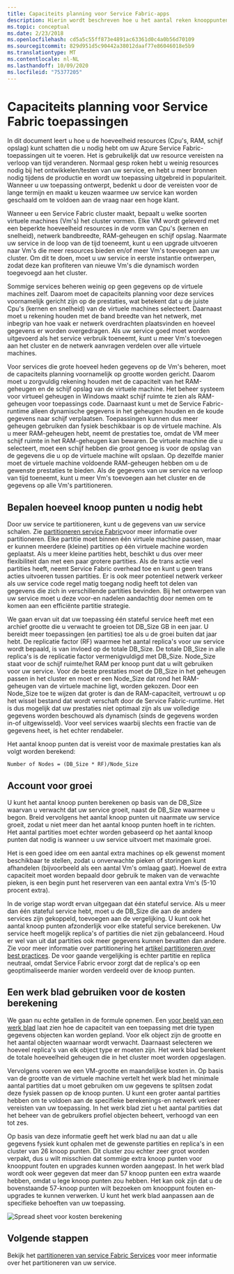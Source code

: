 ```yaml
---
title: Capaciteits planning voor Service Fabric-apps
description: Hierin wordt beschreven hoe u het aantal reken knooppunten kunt identificeren dat vereist is voor een Service Fabric toepassing
ms.topic: conceptual
ms.date: 2/23/2018
ms.openlocfilehash: cd5a5c55ff873e4891ac63361d0c4a0b56d70109
ms.sourcegitcommit: 829d951d5c90442a38012daaf77e86046018e5b9
ms.translationtype: MT
ms.contentlocale: nl-NL
ms.lasthandoff: 10/09/2020
ms.locfileid: "75377205"
---
```

# <a name="capacity-planning-for-service-fabric-applications"></a>Capaciteits planning voor Service Fabric toepassingen
In dit document leert u hoe u de hoeveelheid resources (Cpu's, RAM, schijf opslag) kunt schatten die u nodig hebt om uw Azure Service Fabric-toepassingen uit te voeren. Het is gebruikelijk dat uw resource vereisten na verloop van tijd veranderen. Normaal gesp roken hebt u weinig resources nodig bij het ontwikkelen/testen van uw service, en hebt u meer bronnen nodig tijdens de productie en wordt uw toepassing uitgebreid in populariteit. Wanneer u uw toepassing ontwerpt, bedenkt u door de vereisten voor de lange termijn en maakt u keuzen waarmee uw service kan worden geschaald om te voldoen aan de vraag naar een hoge klant.

 Wanneer u een Service Fabric cluster maakt, bepaalt u welke soorten virtuele machines (Vm's) het cluster vormen. Elke VM wordt geleverd met een beperkte hoeveelheid resources in de vorm van Cpu's (kernen en snelheid), netwerk bandbreedte, RAM-geheugen en schijf opslag. Naarmate uw service in de loop van de tijd toeneemt, kunt u een upgrade uitvoeren naar Vm's die meer resources bieden en/of meer Vm's toevoegen aan uw cluster. Om dit te doen, moet u uw service in eerste instantie ontwerpen, zodat deze kan profiteren van nieuwe Vm's die dynamisch worden toegevoegd aan het cluster.

Sommige services beheren weinig op geen gegevens op de virtuele machines zelf. Daarom moet de capaciteits planning voor deze services voornamelijk gericht zijn op de prestaties, wat betekent dat u de juiste Cpu's (kernen en snelheid) van de virtuele machines selecteert. Daarnaast moet u rekening houden met de band breedte van het netwerk, met inbegrip van hoe vaak er netwerk overdrachten plaatsvinden en hoeveel gegevens er worden overgedragen. Als uw service goed moet worden uitgevoerd als het service verbruik toeneemt, kunt u meer Vm's toevoegen aan het cluster en de netwerk aanvragen verdelen over alle virtuele machines.

Voor services die grote hoeveel heden gegevens op de Vm's beheren, moet de capaciteits planning voornamelijk op grootte worden gericht. Daarom moet u zorgvuldig rekening houden met de capaciteit van het RAM-geheugen en de schijf opslag van de virtuele machine. Het beheer systeem voor virtueel geheugen in Windows maakt schijf ruimte te zien als RAM-geheugen voor toepassings code. Daarnaast kunt u met de Service Fabric-runtime alleen dynamische gegevens in het geheugen houden en de koude gegevens naar schijf verplaatsen. Toepassingen kunnen dus meer geheugen gebruiken dan fysiek beschikbaar is op de virtuele machine. Als u meer RAM-geheugen hebt, neemt de prestaties toe, omdat de VM meer schijf ruimte in het RAM-geheugen kan bewaren. De virtuele machine die u selecteert, moet een schijf hebben die groot genoeg is voor de opslag van de gegevens die u op de virtuele machine wilt opslaan. Op dezelfde manier moet de virtuele machine voldoende RAM-geheugen hebben om u de gewenste prestaties te bieden. Als de gegevens van uw service na verloop van tijd toeneemt, kunt u meer Vm's toevoegen aan het cluster en de gegevens op alle Vm's partitioneren.

## <a name="determine-how-many-nodes-you-need"></a>Bepalen hoeveel knoop punten u nodig hebt
Door uw service te partitioneren, kunt u de gegevens van uw service schalen. Zie [partitioneren service Fabric](service-fabric-concepts-partitioning.md)voor meer informatie over partitioneren. Elke partitie moet binnen één virtuele machine passen, maar er kunnen meerdere (kleine) partities op één virtuele machine worden geplaatst. Als u meer kleine partities hebt, beschikt u dus over meer flexibiliteit dan met een paar grotere partities. Als de trans actie veel partities heeft, neemt Service Fabric overhead toe en kunt u geen trans acties uitvoeren tussen partities. Er is ook meer potentieel netwerk verkeer als uw service code regel matig toegang nodig heeft tot delen van gegevens die zich in verschillende partities bevinden. Bij het ontwerpen van uw service moet u deze voor-en nadelen aandachtig door nemen om te komen aan een efficiënte partitie strategie.

We gaan ervan uit dat uw toepassing één stateful service heeft met een archief grootte die u verwacht te groeien tot DB_Size GB in een jaar. U bereidt meer toepassingen (en partities) toe als u de groei buiten dat jaar hebt.  De replicatie factor (RF) waarmee het aantal replica's voor uw service wordt bepaald, is van invloed op de totale DB_Size. De totale DB_Size in alle replica's is de replicatie factor vermenigvuldigd met DB_Size.  Node_Size staat voor de schijf ruimte/het RAM per knoop punt dat u wilt gebruiken voor uw service. Voor de beste prestaties moet de DB_Size in het geheugen passen in het cluster en moet er een Node_Size dat rond het RAM-geheugen van de virtuele machine ligt, worden gekozen. Door een Node_Size toe te wijzen dat groter is dan de RAM-capaciteit, vertrouwt u op het wissel bestand dat wordt verschaft door de Service Fabric-runtime. Het is dus mogelijk dat uw prestaties niet optimaal zijn als uw volledige gegevens worden beschouwd als dynamisch (sinds de gegevens worden in-of uitgewisseld). Voor veel services waarbij slechts een fractie van de gegevens heet, is het echter rendabeler.

Het aantal knoop punten dat is vereist voor de maximale prestaties kan als volgt worden berekend:

```
Number of Nodes = (DB_Size * RF)/Node_Size

```


## <a name="account-for-growth"></a>Account voor groei
U kunt het aantal knoop punten berekenen op basis van de DB_Size waarvan u verwacht dat uw service groeit, naast de DB_Size waarmee u begon. Breid vervolgens het aantal knoop punten uit naarmate uw service groeit, zodat u niet meer dan het aantal knoop punten hoeft in te richten. Het aantal partities moet echter worden gebaseerd op het aantal knoop punten dat nodig is wanneer u uw service uitvoert met maximale groei.

Het is een goed idee om een aantal extra machines op elk gewenst moment beschikbaar te stellen, zodat u onverwachte pieken of storingen kunt afhandelen (bijvoorbeeld als een aantal Vm's omlaag gaat).  Hoewel de extra capaciteit moet worden bepaald door gebruik te maken van de verwachte pieken, is een begin punt het reserveren van een aantal extra Vm's (5-10 procent extra).

In de vorige stap wordt ervan uitgegaan dat één stateful service. Als u meer dan één stateful service hebt, moet u de DB_Size die aan de andere services zijn gekoppeld, toevoegen aan de vergelijking. U kunt ook het aantal knoop punten afzonderlijk voor elke stateful service berekenen.  Uw service heeft mogelijk replica's of partities die niet zijn gebalanceerd. Houd er wel van uit dat partities ook meer gegevens kunnen bevatten dan andere. Zie voor meer informatie over partitionering het [artikel partitioneren over best practices](service-fabric-concepts-partitioning.md). De voor gaande vergelijking is echter partitie en replica neutraal, omdat Service Fabric ervoor zorgt dat de replica's op een geoptimaliseerde manier worden verdeeld over de knoop punten.

## <a name="use-a-spreadsheet-for-cost-calculation"></a>Een werk blad gebruiken voor de kosten berekening
We gaan nu echte getallen in de formule opnemen. Een [voor beeld van een werk blad](https://github.com/Azure/service-fabric/raw/master/docs_resources/SF_VM_Cost_calculator-NEW.xlsx) laat zien hoe de capaciteit van een toepassing met drie typen gegevens objecten kan worden gepland. Voor elk object zijn de grootte en het aantal objecten waarnaar wordt verwacht. Daarnaast selecteren we hoeveel replica's van elk object type er moeten zijn. Het werk blad berekent de totale hoeveelheid geheugen die in het cluster moet worden opgeslagen.

Vervolgens voeren we een VM-grootte en maandelijkse kosten in. Op basis van de grootte van de virtuele machine vertelt het werk blad het minimale aantal partities dat u moet gebruiken om uw gegevens te splitsen zodat deze fysiek passen op de knoop punten. U kunt een groter aantal partities hebben om te voldoen aan de specifieke berekenings-en netwerk verkeer vereisten van uw toepassing. In het werk blad ziet u het aantal partities dat het beheer van de gebruikers profiel objecten beheert, verhoogd van een tot zes.

Op basis van deze informatie geeft het werk blad nu aan dat u alle gegevens fysiek kunt ophalen met de gewenste partities en replica's in een cluster van 26 knoop punten. Dit cluster zou echter zeer groot worden verpakt, dus u wilt misschien dat sommige extra knoop punten voor knooppunt fouten en upgrades kunnen worden aangepast. In het werk blad wordt ook weer gegeven dat meer dan 57 knoop punten een extra waarde hebben, omdat u lege knoop punten zou hebben. Het kan ook zijn dat u de bovenstaande 57-knoop punten wilt bezoeken om knooppunt fouten en-upgrades te kunnen verwerken. U kunt het werk blad aanpassen aan de specifieke behoeften van uw toepassing.   

![Spread sheet voor kosten berekening][Image1]

## <a name="next-steps"></a>Volgende stappen
Bekijk het [partitioneren van service Fabric Services][10] voor meer informatie over het partitioneren van uw service.

<!--Image references-->
[Image1]: ./media/SF-Cost.png

<!--Link references--In actual articles, you only need a single period before the slash-->
[10]: service-fabric-concepts-partitioning.md
